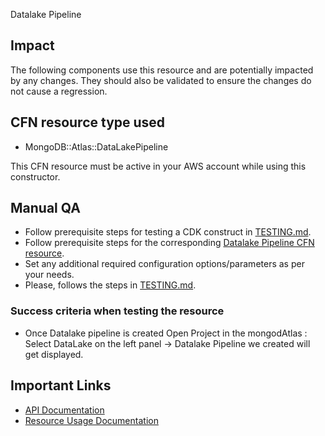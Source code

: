 Datalake Pipeline 

## Impact 
The following components use this resource and are potentially impacted by any changes. They should also be validated to ensure the changes do not cause a regression.

## CFN resource type used
- MongoDB::Atlas::DataLakePipeline

This CFN resource must be active in your AWS account while using this constructor.


## Manual QA
- Follow prerequisite steps for testing a CDK construct in [TESTING.md](../../../TESTING.md).
- Follow prerequisite steps for the corresponding [Datalake Pipeline CFN resource](https://github.com/mongodb/mongodbatlas-cloudformation-resources/blob/master/cfn-resources/data-lake-pipeline/README.md).
- Set any additional required configuration options/parameters as per your needs.
- Please, follows the steps in [TESTING.md](../../../TESTING.md).


### Success criteria when testing the resource
- Once Datalake pipeline is created
     Open Project in the mongodAtlas : Select DataLake on the left panel -> Datalake Pipeline we created will get displayed.


## Important Links
- [API Documentation](https://docs-atlas-staging.mongodb.com/cloud-docs/docsworker-xlarge/openapi-docs-test/reference/api-resources-spec/#operation/createPipeline)
- [Resource Usage Documentation](https://www.mongodb.com/docs/datalake/tutorial/add-dataset-pipeline/)